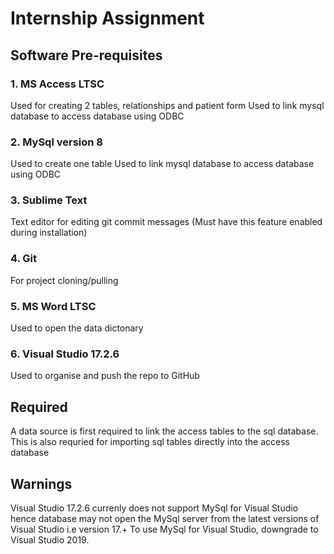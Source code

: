 # Internship Assignment
## Software Pre-requisites
### 1. MS Access LTSC
Used for creating 2 tables, relationships and patient form
Used to link mysql database to access database using ODBC

### 2. MySql version 8
Used to create one table
Used to link mysql database to access database using ODBC

### 3. Sublime Text
Text editor for editing git commit messages (Must have this feature enabled during installation)

### 4. Git
For project cloning/pulling

### 5. MS Word LTSC
Used to open the data dictonary

### 6. Visual Studio 17.2.6
Used to organise and push the repo to GitHub


## Required
A data source is first required to link the access tables to the sql database. This is also requried for importing sql tables directly into the access database

## Warnings
Visual Studio 17.2.6 currenly does not support MySql for Visual Studio hence database may not open the MySql server from the latest versions of Visual Studio i.e version 17.+
To use MySql for Visual Studio, downgrade to Visual Studio 2019.